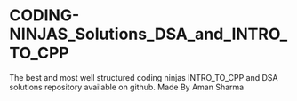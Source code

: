 # CODING-NINJAS_Solutions_DSA_and_INTRO_TO_CPP
 The best and most well structured coding ninjas INTRO_TO_CPP and DSA solutions repository available on github.     Made By Aman Sharma
